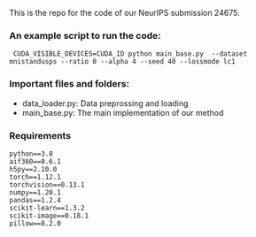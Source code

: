 This is the repo for the code of our NeurIPS submission 24675.

### An example script to run the code:

`
CUDA_VISIBLE_DEVICES=CUDA_ID python main_base.py  --dataset mnistandusps --ratio 0 --alpha 4 --seed 40 --lossmode lc1`


### Important files and folders:
- data_loader.py: Data preprossing and loading
- main_base.py: The main implementation of our method

### Requirements
```
python==3.8
aif360==0.6.1
h5py==2.10.0
torch==1.12.1
torchvision==0.13.1
numpy==1.20.1
pandas==1.2.4
scikit-learn==1.3.2
scikit-image==0.18.1
pillow==8.2.0
```
